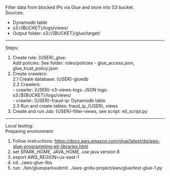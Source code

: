 Filter data from blocked IPs via Glue and store into S3 bucket.  
  Sources:   
  - Dynamodb table  
  - s3:/{BUCKET}/logs/views/  
  - Output folder: s3://{BUCKET}/glue/target/  
----
Steps:
1. Create role: {USER}_glue:  
   Add policies: See folder: roles/policies - glue_access.json, glue_trust_policy.json        
2. Create crawlers:  
   2.1 Create database: {USER}-gluedb  
   2.2 Crawlers:  
        - crawler: {USER}-s3-views-logs: JSON logs: s3:/${BUCKET}/logs/views/                
        - crawler: {USER}-fraud-ip: Dynamodb table  
   2.3 Run and create tables: fraud_ip_{USER}, views    
3. Create and run Job: {USER}-filter-views, see script: etl_script.py    
----  
Local testing:  
Preparing environment  
1. Follow instructions: https://docs.aws.amazon.com/glue/latest/dg/aws-glue-programming-etl-libraries.html  
2. set SPARK_HOME, JAVA_HOME, use java version 8  
3. export AWS_REGION=us-east-1  
4. cd ../aws-glue-libs  
5. run: ./bin/gluesparksubmit ../aws-gridu-project/aws/glue/test-glue-1.py        
    
    